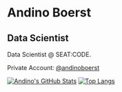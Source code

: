 # Andino Boerst

## Data Scientist

<!--
**andino-seatcode/andino-seatcode** is a ✨ _special_ ✨ repository because its `README.md` (this file) appears on your GitHub profile.

Here are some ideas to get you started:

- 🔭 I’m currently working on ...
- 🌱 I’m currently learning ...
- 👯 I’m looking to collaborate on ...
- 🤔 I’m looking for help with ...
- 💬 Ask me about ...
- 📫 How to reach me: ...
- 😄 Pronouns: ...
- ⚡ Fun fact: ...
-->

Data Scientist @ SEAT:CODE.

Private Account: [@andinoboerst](https://github.com/andinoboerst)


[![Andino's GitHub Stats](https://github-readme-stats.vercel.app/api?username=andino-seatcode&show_icons=true&theme=gruvbox)](https://github.com/andino-seatcode)
[![Top Langs](https://github-readme-stats.vercel.app/api/top-langs/?username=andino-seatcode&show_icons=true&theme=gruvbox)](https://github.com/andino-seatcode)
